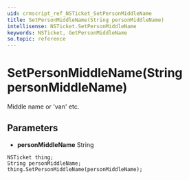```yaml
---
uid: crmscript_ref_NSTicket_SetPersonMiddleName
title: SetPersonMiddleName(String personMiddleName)
intellisense: NSTicket.SetPersonMiddleName
keywords: NSTicket, GetPersonMiddleName
so.topic: reference
---
```


# SetPersonMiddleName(String personMiddleName)

Middle name or 'van' etc.

## Parameters

* **personMiddleName** String

```crmscript
NSTicket thing;
String personMiddleName;
thing.SetPersonMiddleName(personMiddleName);
```

